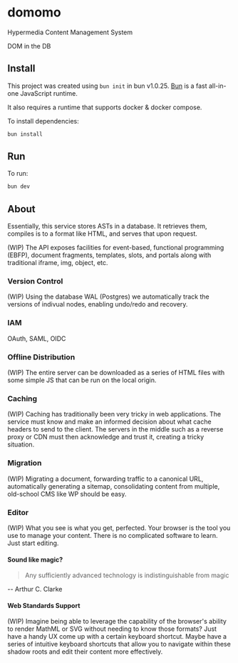 # domomo

Hypermedia Content Management System

DOM in the DB

## Install

This project was created using `bun init` in bun v1.0.25. [Bun](https://bun.sh) is a fast all-in-one JavaScript runtime.

It also requires a runtime that supports docker & docker compose.

To install dependencies:

```bash
bun install
```

## Run

To run:

```bash
bun dev
```

## About

Essentially, this service stores ASTs in a database. It retrieves them, compiles is to a format like HTML, and serves that upon request.

(WIP) The API exposes facilities for event-based, functional programming (EBFP), document fragments, templates, slots, and portals along with traditional iframe, img, object, etc.

### Version Control

(WIP) Using the database WAL (Postgres) we automatically track the versions of indivual nodes, enabling undo/redo and recovery.

### IAM

OAuth, SAML, OIDC

### Offline Distribution

(WIP) The entire server can be downloaded as a series of HTML files with some simple JS that can be run on the local origin.

### Caching

(WIP) Caching has traditionally been very tricky in web applications. The service must know and make an informed decision about what cache headers to send to the client. The servers in the middle such as a reverse proxy or CDN must then acknowledge and trust it, creating a tricky situation.

### Migration

(WIP) Migrating a document, forwarding traffic to a canonical URL, automatically generating a sitemap, consolidating content from multiple, old-school CMS like WP should be easy.

### Editor

(WIP) What you see is what you get, perfected. Your browser is the tool you use to manage your content. There is no complicated software to learn. Just start editing.

#### Sound like magic?

> Any sufficiently advanced technology is indistinguishable from magic

-- Arthur C. Clarke

#### Web Standards Support

(WIP) Imagine being able to leverage the capability of the browser's ability to render MathML or SVG without needing to know those formats? Just have a handy UX come up with a certain keyboard shortcut. Maybe have a series of intuitive keyboard shortcuts that allow you to navigate within these shadow roots and edit their content more effectively.

